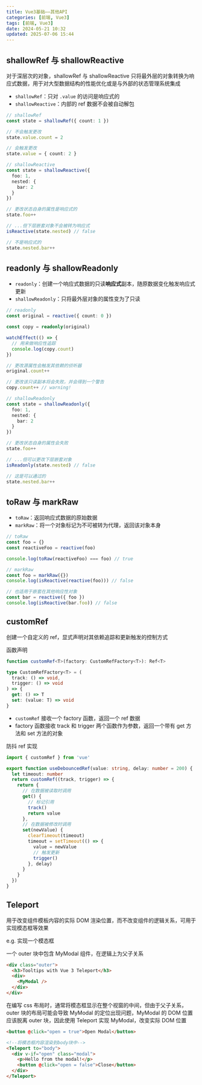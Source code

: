 ```yaml
---
title: Vue3基础——其他API
categories: [前端, Vue3]
tags: [前端, Vue3]
date: 2024-05-21 10:32
updated: 2025-07-06 15:44
---
```

## shallowRef 与 shallowReactive

对于深层次的对象，shallowRef 与 shallowReactive 只将最外层的对象转换为响应式数据，用于对大型数据结构的性能优化或是与外部的状态管理系统集成

- `shallowRef`：只对 `.value` 的访问是响应式的
- `shallowReactive`：内部的 ref 数据不会被自动解包

```ts
// shallowRef
const state = shallowRef({ count: 1 })

// 不会触发更改
state.value.count = 2

// 会触发更改
state.value = { count: 2 }

// shallowReactive
const state = shallowReactive({
  foo: 1,
  nested: {
    bar: 2
  }
})

// 更改状态自身的属性是响应式的
state.foo++

// ...但下层嵌套对象不会被转为响应式
isReactive(state.nested) // false

// 不是响应式的
state.nested.bar++
```

## readonly 与 shallowReadonly

- `readonly`：创建一个响应式数据的只读**响应式**副本，随原数据变化触发响应式更新
- `shallowReadonly`：只将最外层对象的属性变为了只读

```ts
// readonly
const original = reactive({ count: 0 })

const copy = readonly(original)

watchEffect(() => {
  // 用来做响应性追踪
  console.log(copy.count)
})

// 更改源属性会触发其依赖的侦听器
original.count++

// 更改该只读副本将会失败，并会得到一个警告
copy.count++ // warning!

// shallowReadonly
const state = shallowReadonly({
  foo: 1,
  nested: {
    bar: 2
  }
})

// 更改状态自身的属性会失败
state.foo++

// ...但可以更改下层嵌套对象
isReadonly(state.nested) // false

// 这是可以通过的
state.nested.bar++
```

## toRaw 与 markRaw

- `toRaw`：返回响应式数据的原始数据
- `markRaw`：将一个对象标记为不可被转为代理，返回该对象本身

```ts
// toRaw
const foo = {}
const reactiveFoo = reactive(foo)

console.log(toRaw(reactiveFoo) === foo) // true

// markRaw
const foo = markRaw({})
console.log(isReactive(reactive(foo))) // false

// 也适用于嵌套在其他响应性对象
const bar = reactive({ foo })
console.log(isReactive(bar.foo)) // false
```

## customRef

创建一个自定义的 ref，显式声明对其依赖追踪和更新触发的控制方式

函数声明

```ts
function customRef<T>(factory: CustomRefFactory<T>): Ref<T>

type CustomRefFactory<T> = (
  track: () => void,
  trigger: () => void
) => {
  get: () => T
  set: (value: T) => void
}
```

- `customRef` 接收一个 factory 函数，返回一个 ref 数据
- factory 函数接收 track 和 trigger 两个函数作为参数，返回一个带有 get 方法和 set 方法的对象

防抖 ref 实现

```ts
import { customRef } from 'vue'

export function useDebouncedRef(value: string, delay: number = 200) {
  let timeout: number
  return customRef((track, trigger) => {
    return {
      // 在数据被读取时调用
      get() {
        // 标记引用
        track()
        return value
      },
      // 在数据被修改时调用
      set(newValue) {
        clearTimeout(timeout)
        timeout = setTimeout(() => {
          value = newValue
          // 触发更新
          trigger()
        }, delay)
      }
    }
  })
}
```

## Teleport

用于改变组件模板内容的实际 DOM 渲染位置，而不改变组件的逻辑关系，可用于实现模态框等效果

e.g. 实现一个模态框

一个 outer 块中包含 MyModal 组件，在逻辑上为父子关系

```html
<div class="outer">
  <h3>Tooltips with Vue 3 Teleport</h3>
  <div>
    <MyModal />
  </div>
</div>
```

在编写 css 布局时，通常将模态框显示在整个视窗的中间，但由于父子关系，outer 块的布局可能会导致 MyModal 的定位出现问题，MyModal 的 DOM 位置应该脱离 outer 块，因此使用 Teleport 实现 MyModal，改变实际 DOM 位置

```html
<button @click="open = true">Open Modal</button>

<!--将模态框内容渲染到body块中-->
<Teleport to="body">
  <div v-if="open" class="modal">
    <p>Hello from the modal!</p>
    <button @click="open = false">Close</button>
  </div>
</Teleport>
```
